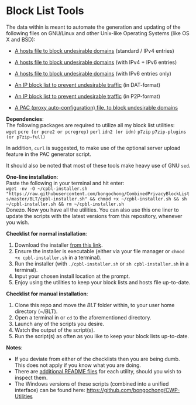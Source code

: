 # Block List Tools
The data within is meant to automate the generation and updating of the following files on GNU/Linux and other Unix-like Operating Systems (like OS X and BSD):  

- [A hosts file to block undesirable domains](https://github.com/bongochong/CombinedPrivacyBlockLists/blob/master/BLT/update-hosts.sh) (standard / IPv4 entries)  

- [A hosts file to block undesirable domains](https://github.com/bongochong/CombinedPrivacyBlockLists/blob/master/BLT/update-hosts-dual.sh) (with IPv4 + IPv6 entries)  

- [A hosts file to block undesirable domains](https://github.com/bongochong/CombinedPrivacyBlockLists/blob/master/BLT/update-hosts-six.sh) (with IPv6 entries only)  

- [An IP block list to prevent undesirable traffic](https://github.com/bongochong/CombinedPrivacyBlockLists/blob/master/BLT/update-btdat.sh) (in DAT-format)  

- [An IP block list to prevent undesirable traffic](https://github.com/bongochong/CombinedPrivacyBlockLists/blob/master/BLT/update-btp2p.sh) (in P2P-format)  

- [A PAC (proxy auto-configuration) file, to block undesirable domains](https://github.com/bongochong/CombinedPrivacyBlockLists/blob/master/BLT/update-pac.sh)  

**Dependencies**:  
The following packages are required to utilize all my block list utilities:  
`wget` `pcre (or pcre2 or pcregrep)` `perl` `idn2 (or idn)` `p7zip` `p7zip-plugins (or p7zip-full)`
  
In addition, `curl` is suggested, to make use of the optional server upload feature in the PAC generator script.  
  
It should also be noted that most of these tools make heavy use of GNU `sed`.
  
**One-line installation**:  
Paste the following in your terminal and hit enter:  
`wget -nv -O ~/cpbl-installer.sh "https://raw.githubusercontent.com/bongochong/CombinedPrivacyBlockLists/master/BLT/cpbl-installer.sh" && chmod +x ~/cpbl-installer.sh && sh ~/cpbl-installer.sh && rm ~/cpbl-installer.sh`  
Donezo. Now you have all the utilities. You can also use this one liner to update the scripts with the latest versions from this repository, whenever you wish.  
  
**Checklist for normal installation**:
1. Download the installer [from this link](https://raw.githubusercontent.com/bongochong/CombinedPrivacyBlockLists/master/BLT/cpbl-installer.sh).
2. Ensure the installer is executable (either via your file manager or `chmod +x cpbl-installer.sh` in a terminal).
3. Run the installer (with `./cpbl-installer.sh` or `sh cpbl-installer.sh` in a terminal).
4. Input your chosen install location at the prompt.
5. Enjoy using the utilities to keep your block lists and hosts file up-to-date.
  
**Checklist for manual installation**:
1. Clone this repo and move the *BLT* folder within, to your user home directory (~/BLT).
2. Open a terminal in or `cd` to the aforementioned directory.
3. Launch any of the scripts you desire.
4. Watch the output of the script(s).
5. Run the script(s) as often as you like to keep your block lists up-to-date.  
  
**Notes**:
- If you deviate from either of the checklists then you are being dumb. This does not apply if you know what you are doing.
- There are [additional README files](https://github.com/bongochong/CombinedPrivacyBlockLists/tree/master/BLT/readmes) for each utility, should you wish to inspect them.
- The Windows versions of these scripts (combined into a unified interface) can be found here: https://github.com/bongochong/CWP-Utilities

